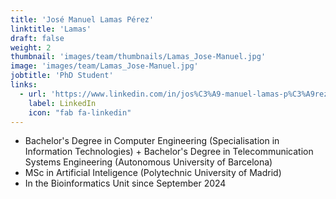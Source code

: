 ```yaml
---
title: 'José Manuel Lamas Pérez'
linktitle: 'Lamas'
draft: false
weight: 2
thumbnail: 'images/team/thumbnails/Lamas_Jose-Manuel.jpg'
image: 'images/team/Lamas_Jose-Manuel.jpg'
jobtitle: 'PhD Student'
links:
  - url: 'https://www.linkedin.com/in/jos%C3%A9-manuel-lamas-p%C3%A9rez-4ba676223/'
    label: LinkedIn
    icon: "fab fa-linkedin"
---
```


- Bachelor's Degree in Computer Engineering (Specialisation in Information Technologies) + Bachelor's Degree in Telecommunication Systems Engineering (Autonomous University of Barcelona)
- MSc in Artificial Inteligence (Polytechnic University of Madrid)
- In the Bioinformatics Unit since September 2024
